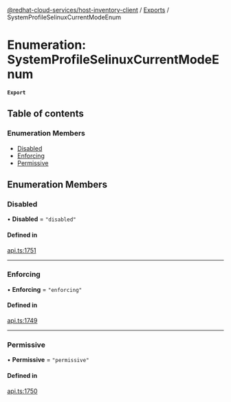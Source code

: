[@redhat-cloud-services/host-inventory-client](../README.md) / [Exports](../modules.md) / SystemProfileSelinuxCurrentModeEnum

# Enumeration: SystemProfileSelinuxCurrentModeEnum

**`Export`**

## Table of contents

### Enumeration Members

- [Disabled](SystemProfileSelinuxCurrentModeEnum.md#disabled)
- [Enforcing](SystemProfileSelinuxCurrentModeEnum.md#enforcing)
- [Permissive](SystemProfileSelinuxCurrentModeEnum.md#permissive)

## Enumeration Members

### Disabled

• **Disabled** = ``"disabled"``

#### Defined in

[api.ts:1751](https://github.com/RedHatInsights/javascript-clients/blob/master/packages/host-inventory/api.ts#L1751)

___

### Enforcing

• **Enforcing** = ``"enforcing"``

#### Defined in

[api.ts:1749](https://github.com/RedHatInsights/javascript-clients/blob/master/packages/host-inventory/api.ts#L1749)

___

### Permissive

• **Permissive** = ``"permissive"``

#### Defined in

[api.ts:1750](https://github.com/RedHatInsights/javascript-clients/blob/master/packages/host-inventory/api.ts#L1750)
